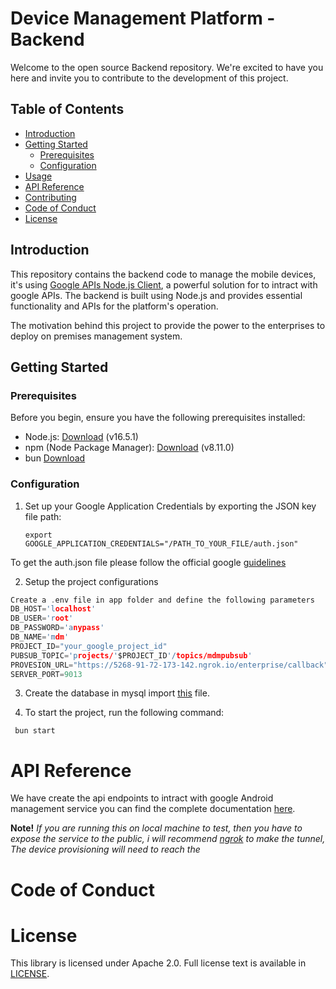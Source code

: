 # Device Management Platform - Backend

Welcome to the open source Backend repository. We're excited to have you here and invite you to contribute to the development of this project.

## Table of Contents

- [Introduction](#introduction)
- [Getting Started](#getting-started)
  - [Prerequisites](#prerequisites)
  - [Configuration](#configuration)
- [Usage](#usage)
- [API Reference](#api-reference)
- [Contributing](#contributing)
- [Code of Conduct](#code-of-conduct)
- [License](#license)

## Introduction

This repository contains the backend code to manage the mobile devices, it's using [Google APIs Node.js Client](https://github.com/googleapis/google-api-nodejs-client/tree/main#google-apis-nodejs-client), a powerful solution for to intract with google APIs. The backend is built using Node.js and provides essential functionality and APIs for the platform's operation.

The motivation behind this project to provide the power to the enterprises to deploy on premises management system.

## Getting Started


### Prerequisites

Before you begin, ensure you have the following prerequisites installed:

- Node.js: [Download](https://nodejs.org/) (v16.5.1) 
- npm (Node Package Manager): [Download](https://www.npmjs.com/get-npm) (v8.11.0)
- bun [Download](https://bun.sh/) 

### Configuration

1. Set up your Google Application Credentials by exporting the JSON key file path:

   ```shell
   export GOOGLE_APPLICATION_CREDENTIALS="/PATH_TO_YOUR_FILE/auth.json"

To get the auth.json file please follow the official google [guidelines](https://github.com/googleapis/google-api-nodejs-client/tree/main#service-account-credentials) 

2. Setup the project configurations

```c
Create a .env file in app folder and define the following parameters
DB_HOST='localhost'
DB_USER='root'
DB_PASSWORD='anypass'
DB_NAME='mdm'
PROJECT_ID="your_google_project_id"
PUBSUB_TOPIC='projects/'$PROJECT_ID'/topics/mdmpubsub'
PROVESION_URL="https://5268-91-72-173-142.ngrok.io/enterprise/callback"
SERVER_PORT=9013
```

3. Create the database in mysql import [this](Database.sql) file.

4. To start the project, run the following command:

```shell 
 bun start
```
# API Reference
We have create the api endpoints to intract with google Android management service you can find the complete documentation [here]().


**Note!** *If you are running this on local machine to test, then you have to expose the service to the public, i will recommend [ngrok](https://ngrok.com/) to make the tunnel, The device provisioning will need to reach the* 

# Code of Conduct

# License
This library is licensed under Apache 2.0. Full license text is available in [LICENSE](MITLICENSE.md).

